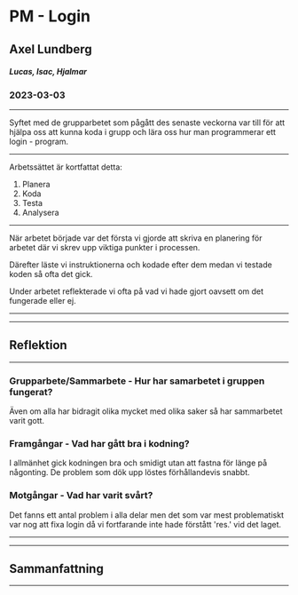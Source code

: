  # PM - Login

## Axel Lundberg
##### Lucas, Isac, Hjalmar
### 2023-03-03
***

Syftet med de grupparbetet som pågått des senaste veckorna var till för att hjälpa oss att kunna koda i grupp och lära oss hur man programmerar ett login - program.
***

Arbetssättet är kortfattat detta:

1. Planera
2. Koda 
3. Testa
4. Analysera

***
 När arbetet började var det första vi gjorde att skriva en planering för arbetet där vi skrev upp viktiga punkter i processen.
 
 Därefter läste vi instruktionerna och kodade efter dem medan vi testade koden så ofta det gick. 

 Under arbetet reflekterade vi ofta på vad vi hade gjort oavsett om det fungerade eller ej.

***
***
## Reflektion
***

### Grupparbete/Sammarbete - Hur har samarbetet i gruppen fungerat?
Även om alla har bidragit olika mycket med olika saker så har sammarbetet varit gott.
### Framgångar - Vad har gått bra i kodning?
I allmänhet gick kodningen bra och smidigt utan att fastna för länge på någonting. De problem som dök upp löstes förhållandevis snabbt.
### Motgångar - Vad har varit svårt?
Det fanns ett antal problem i alla delar men det som var mest problematiskt var nog att fixa login då vi fortfarande inte hade förstått 'res.' vid det laget.
***
***
## Sammanfattning
***


